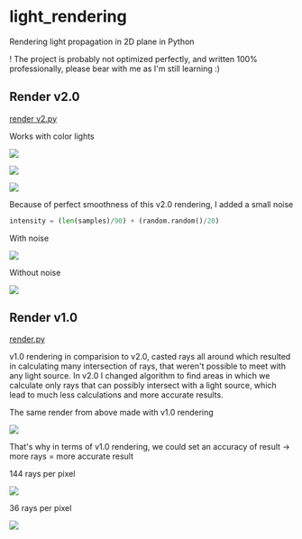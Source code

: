 # light_rendering
Rendering light propagation in 2D plane in Python

! The project is probably not optimized perfectly, and written 100% professionally, please bear with me as I'm still learning :)

## Render v2.0
[render v2.py](render%20v2.py)

Works with color lights

![](Renders/Render_v2%20(600,%20600)%2027-04%2018-03%20.png)

![](Renders/Render_v2%20(800,%20800)%2026-04%2015-08%20.png)

![](Renders/Render_v2%20(400,%20400)%2026-04%2013-26%20.png)

Because of perfect smoothness of this v2.0 rendering, I added a small noise

```python
intensity = (len(samples)/90) + (random.random()/20)
```

With noise

![](Renders/Render_v2%20(400,%20400)%2017-04%2015-28%20.png)

Without noise

![](Renders/Render_v2%20(400,%20400)%2016-04%2018-24%20.png)

## Render v1.0
[render.py](render.py)

v1.0 rendering in comparision to v2.0, casted rays all around which resulted in calculating many intersection of rays, that weren't possible to meet with any light source.
In v2.0 I changed algorithm to find areas in which we calculate only rays that can possibly intersect with a light source, which lead to much less calculations and more accurate results.

The same render from above made with v1.0 rendering

![](Renders/Render%20(400,%20400,%20360,%202)%2014-04%2013-16%20.png)

That's why in terms of v1.0 rendering, we could set an accuracy of result -> more rays = more accurate result

144 rays per pixel

![](Renders/Render%20(400,%20400,%20144,%202)%2011-04%2008-30.png)

36 rays per pixel

![](Renders/Render%20(400,%20400,%2036,%202)%2011-04%2010-44%20.png)
